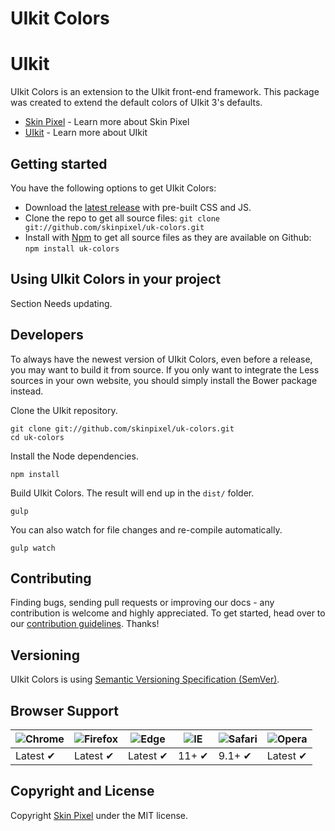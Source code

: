 # UIkit Colors


# UIkit

UIkit Colors is an extension to the UIkit front-end framework. This package was created to extend the default colors of UIkit 3's defaults.

* [Skin Pixel](http://getuikit.com) - Learn more about Skin Pixel
* [UIkit](http://getuikit.com) - Learn more about UIkit

## Getting started

You have the following options to get UIkit Colors:

- Download the [latest release](https://github.com/uikit/skinpixel/uk-colors/latest) with pre-built CSS and JS.
- Clone the repo to get all source files: `git clone git://github.com/skinpixel/uk-colors.git`
- Install with [Npm](https://npmjs.com) to get all source files as they are available on Github: `npm install uk-colors`

## Using UIkit Colors in your project

Section Needs updating.

## Developers

To always have the newest version of UIkit Colors, even before a release, you may want to build it from source. If you only want to integrate the Less sources in your own website, you should simply install the Bower package instead.

Clone the UIkit repository.

```
git clone git://github.com/skinpixel/uk-colors.git
cd uk-colors
```

Install the Node dependencies.

```
npm install
```

Build UIkit Colors. The result will end up in the `dist/` folder.

```
gulp
```

You can also watch for file changes and re-compile automatically.

```
gulp watch
```

## Contributing

Finding bugs, sending pull requests or improving our docs - any contribution is welcome and highly appreciated. To get started, head over to our [contribution guidelines](CONTRIBUTING.md). Thanks!

## Versioning

UIkit Colors is using [Semantic Versioning Specification (SemVer)](http://semver.org).

## Browser Support

![Chrome](https://raw.github.com/alrra/browser-logos/master/src/chrome/chrome_48x48.png) | ![Firefox](https://raw.github.com/alrra/browser-logos/master/src/firefox/firefox_48x48.png) | ![Edge](https://raw.github.com/alrra/browser-logos/master/src/edge/edge_48x48.png) | ![IE](https://raw.github.com/alrra/browser-logos/master/src/archive/internet-explorer_9-11/internet-explorer_9-11_48x48.png) | ![Safari](https://raw.github.com/alrra/browser-logos/master/src/safari/safari_48x48.png) | ![Opera](https://raw.github.com/alrra/browser-logos/master/src/opera/opera_48x48.png)
--- | --- | --- | --- | --- | --- |
Latest ✔ | Latest ✔ | Latest ✔ | 11+ ✔ | 9.1+ ✔ | Latest ✔ |

## Copyright and License

Copyright [Skin Pixel](https://skinpixel.co.uk) under the MIT license.
